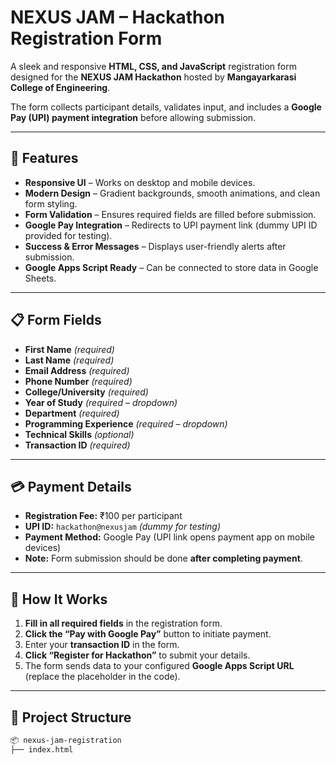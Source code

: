 # NEXUS JAM – Hackathon Registration Form

A sleek and responsive **HTML, CSS, and JavaScript** registration form designed for the **NEXUS JAM Hackathon** hosted by **Mangayarkarasi College of Engineering**.  

The form collects participant details, validates input, and includes a **Google Pay (UPI) payment integration** before allowing submission.

---

## 🌟 Features

- **Responsive UI** – Works on desktop and mobile devices.
- **Modern Design** – Gradient backgrounds, smooth animations, and clean form styling.
- **Form Validation** – Ensures required fields are filled before submission.
- **Google Pay Integration** – Redirects to UPI payment link (dummy UPI ID provided for testing).
- **Success & Error Messages** – Displays user-friendly alerts after submission.
- **Google Apps Script Ready** – Can be connected to store data in Google Sheets.

---

## 📋 Form Fields

- **First Name** *(required)*
- **Last Name** *(required)*
- **Email Address** *(required)*
- **Phone Number** *(required)*
- **College/University** *(required)*
- **Year of Study** *(required – dropdown)*
- **Department** *(required)*
- **Programming Experience** *(required – dropdown)*
- **Technical Skills** *(optional)*
- **Transaction ID** *(required)*

---

## 💳 Payment Details

- **Registration Fee:** ₹100 per participant
- **UPI ID:** `hackathon@nexusjam` *(dummy for testing)*
- **Payment Method:** Google Pay (UPI link opens payment app on mobile devices)
- **Note:** Form submission should be done **after completing payment**.

---

## 🚀 How It Works

1. **Fill in all required fields** in the registration form.
2. **Click the “Pay with Google Pay”** button to initiate payment.
3. Enter your **transaction ID** in the form.
4. **Click “Register for Hackathon”** to submit your details.
5. The form sends data to your configured **Google Apps Script URL** (replace the placeholder in the code).

---

## 📂 Project Structure
```bash
📦 nexus-jam-registration
├── index.html 
```

